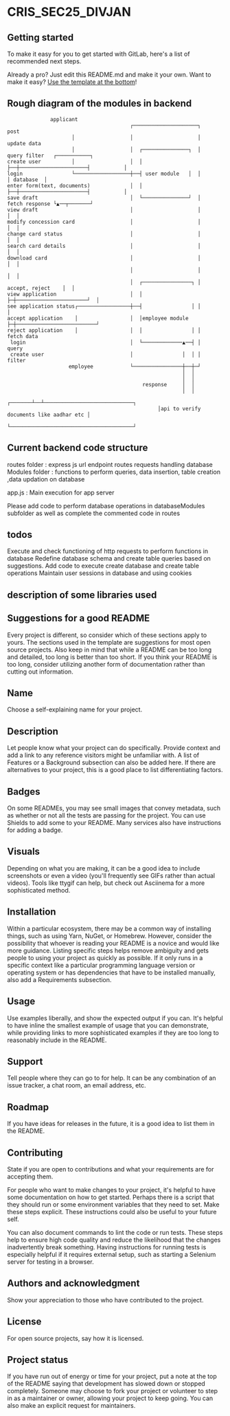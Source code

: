 # CRIS_SEC25_DIVJAN



## Getting started

To make it easy for you to get started with GitLab, here's a list of recommended next steps.

Already a pro? Just edit this README.md and make it your own. Want to make it easy? [Use the template at the bottom](#editing-this-readme)!

## Rough diagram of the modules in backend

```text
              applicant
                                        ┌─────────────────────┐       post
                     │                  │                     │       update data
                     │                  │  ┌───────────────┐  │       query filter   ┌───────────┐
create user          │                  │  │               ├──┼──────────────────────┤           │
login                └──────────────────┼──┤ user module   │  │                      │ database  │
enter form(text, documents)             │  │               ├──┼──────────────────────┤           │
save draft                              │  └───────────────┘  │       fetch response └▲──┬───────┘
view draft                              │                     │                       │  │
modify concession card                  │                     │                       │  │
change card status                      │                     │                       │  │
search card details                     │                     │                       │  │
download card                           │                     │                       │  │
                                        │                     │                       │  │
                                        │  ┌────────────────┐ │     accept, reject    │  │
view application                        │  │                ├─┼───────────────────────┘  │
see application status┌─────────────────┼──┤                │ │                          │
accept application    │                 │  │employee module ├─┼──────────────────────────┘
reject application    │                 │  │                │ │          fetch data
 login                                  │  └─────────────▲──┤ │          query
 create user                            │                │  │ │          filter
                    employee            └────────────────┼──┼─┘
                                                         │  │
                                                         │  │
                                            response     │  │
                                                         │  │
                                                 ┌───────┴──┴─────────────────────────────┐
                                                 │api to verify documents like aadhar etc │
                                                 └────────────────────────────────────────┘

```

## Current backend code structure

routes folder : express js url endpoint routes requests handling
database Modules folder : functions to perform queries, data insertion, table creation ,data updation on database

app.js : Main execution for app server

Please add code to perform database operations in databaseModules subfolder as well as complete the commented code in routes 

## todos
Execute and check functioning of http requests to perform functions in database
Redefine database schema and create table queries based on suggestions.
Add code to execute create database and create table operations
Maintain user sessions in database and using cookies



## description of some libraries used 


## Suggestions for a good README

Every project is different, so consider which of these sections apply to yours. The sections used in the template are suggestions for most open source projects. Also keep in mind that while a README can be too long and detailed, too long is better than too short. If you think your README is too long, consider utilizing another form of documentation rather than cutting out information.

## Name
Choose a self-explaining name for your project.

## Description
Let people know what your project can do specifically. Provide context and add a link to any reference visitors might be unfamiliar with. A list of Features or a Background subsection can also be added here. If there are alternatives to your project, this is a good place to list differentiating factors.

## Badges
On some READMEs, you may see small images that convey metadata, such as whether or not all the tests are passing for the project. You can use Shields to add some to your README. Many services also have instructions for adding a badge.

## Visuals
Depending on what you are making, it can be a good idea to include screenshots or even a video (you'll frequently see GIFs rather than actual videos). Tools like ttygif can help, but check out Asciinema for a more sophisticated method.

## Installation
Within a particular ecosystem, there may be a common way of installing things, such as using Yarn, NuGet, or Homebrew. However, consider the possibility that whoever is reading your README is a novice and would like more guidance. Listing specific steps helps remove ambiguity and gets people to using your project as quickly as possible. If it only runs in a specific context like a particular programming language version or operating system or has dependencies that have to be installed manually, also add a Requirements subsection.

## Usage
Use examples liberally, and show the expected output if you can. It's helpful to have inline the smallest example of usage that you can demonstrate, while providing links to more sophisticated examples if they are too long to reasonably include in the README.

## Support
Tell people where they can go to for help. It can be any combination of an issue tracker, a chat room, an email address, etc.

## Roadmap
If you have ideas for releases in the future, it is a good idea to list them in the README.

## Contributing
State if you are open to contributions and what your requirements are for accepting them.

For people who want to make changes to your project, it's helpful to have some documentation on how to get started. Perhaps there is a script that they should run or some environment variables that they need to set. Make these steps explicit. These instructions could also be useful to your future self.

You can also document commands to lint the code or run tests. These steps help to ensure high code quality and reduce the likelihood that the changes inadvertently break something. Having instructions for running tests is especially helpful if it requires external setup, such as starting a Selenium server for testing in a browser.

## Authors and acknowledgment
Show your appreciation to those who have contributed to the project.

## License
For open source projects, say how it is licensed.

## Project status
If you have run out of energy or time for your project, put a note at the top of the README saying that development has slowed down or stopped completely. Someone may choose to fork your project or volunteer to step in as a maintainer or owner, allowing your project to keep going. You can also make an explicit request for maintainers.
